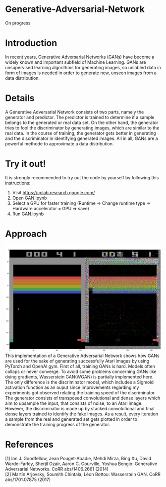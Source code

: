 # Generative-Adversarial-Network

On progress

# Introduction
In recent years, Generative Adversarial Networks (GANs) have become a widely known and important subfield of Machine Learning. GANs are unsupervised learning algorithms for generating images, so unlabled data in form of images is needed in order to generate new, unseen images from a data distribution.

# Details
A Generative Adversarial Network consists of two parts, namely the generator and predictor. The predictor is trained to determine if a sample belongs to the generated or real data set. On the other hand, the generator tries to fool the discriminator by generating images, which are similar to the real data. 
In the course of training, the generator gets better in generating and the discriminator in identifying generated images. All in all, GANs are a powerful methode to approximate a data distribution.

# Try it out!
It is strongly recommended to try out the code by yourself by following this instructions: 
1. Visit https://colab.research.google.com/ 
2. Open GAN.ipynb 
3. Select a GPU for faster training (Runtime => Change runtime type => Hardware accelerator = GPU => save)
4. Run GAN.ipynb

# Approach
![alt text](https://raw.githubusercontent.com/Horrible22232/Generative-Adversarial-Network/master/imgs/GAN-Output.png "GAN-Output.png")
This implementation of a Generative Adversarial Network shows how GANs are used for the sake of generating successfully Atari images by using PyTorch and OpenAI gym. First of all, training GANs is hard. Models often collaps or never converge. To avoid some problems concerning GANs like dying gradients, Wasserstein GAN(WGAN) is partially implemented here.
The only difference is the discriminator model, which includes a Sigmoid activation function as an ouput since improvements regarding my experiments got observed relating the training speed of the discriminator. The generator consists of transposed convolutional and dense layers which aim to upsample the input, that consists of noise, to an Atari image. However, the discriminator is made up by stacked convolutional and final dense layers trained to identify the fake images.
As a result, every iteration a sample from the real and generated set gets plotted in order to demonstrate the training progress of the generator.

# References
[1] Ian J. Goodfellow, Jean Pouget-Abadie, Mehdi Mirza, Bing Xu, David Warde-Farley, Sherjil Ozair, Aaron C. Courville, Yoshua Bengio: Generative Adversarial Networks. CoRR abs/1406.2661 (2014)\
[2] Martín Arjovsky, Soumith Chintala, Léon Bottou: Wasserstein GAN. CoRR abs/1701.07875 (2017)
